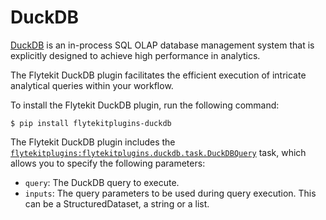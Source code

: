 # DuckDB

[DuckDB](https://duckdb.org/) is an in-process SQL OLAP database management system that is explicitly designed to achieve high performance in analytics.

The Flytekit DuckDB plugin facilitates the efficient execution of intricate analytical queries within your workflow.

To install the Flytekit DuckDB plugin, run the following command:

```shell
$ pip install flytekitplugins-duckdb
```

The Flytekit DuckDB plugin includes the [`flytekitplugins:flytekitplugins.duckdb.task.DuckDBQuery`](https://www.union.ai/docs/flyte/api-reference/plugins/duckdb/packages/flytekitplugins.duckdb.task/#flytekitpluginsduckdbtaskduckdbquery) task, which allows you to specify the following parameters:

- `query`: The DuckDB query to execute.
- `inputs`: The query parameters to be used during query execution. This can be a StructuredDataset, a string or a list.
